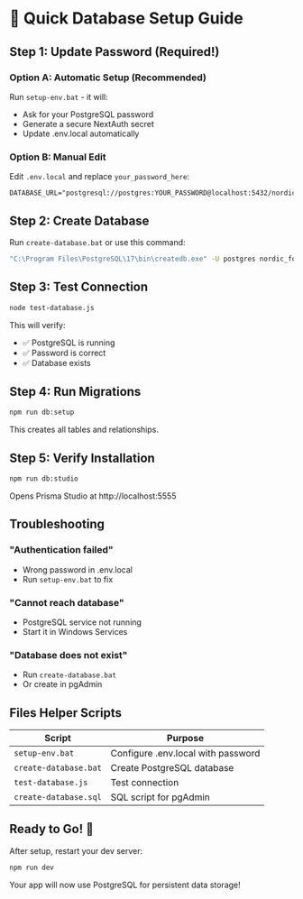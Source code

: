 # 🚀 Quick Database Setup Guide

## Step 1: Update Password (Required!)

### Option A: Automatic Setup (Recommended)
Run `setup-env.bat` - it will:
- Ask for your PostgreSQL password
- Generate a secure NextAuth secret
- Update .env.local automatically

### Option B: Manual Edit
Edit `.env.local` and replace `your_password_here`:
```
DATABASE_URL="postgresql://postgres:YOUR_PASSWORD@localhost:5432/nordic_football_betting"
```

## Step 2: Create Database

Run `create-database.bat` or use this command:
```bash
"C:\Program Files\PostgreSQL\17\bin\createdb.exe" -U postgres nordic_football_betting
```

## Step 3: Test Connection

```bash
node test-database.js
```

This will verify:
- ✅ PostgreSQL is running
- ✅ Password is correct
- ✅ Database exists

## Step 4: Run Migrations

```bash
npm run db:setup
```

This creates all tables and relationships.

## Step 5: Verify Installation

```bash
npm run db:studio
```

Opens Prisma Studio at http://localhost:5555

## Troubleshooting

### "Authentication failed"
- Wrong password in .env.local
- Run `setup-env.bat` to fix

### "Cannot reach database"
- PostgreSQL service not running
- Start it in Windows Services

### "Database does not exist"
- Run `create-database.bat`
- Or create in pgAdmin

## Files Helper Scripts

| Script | Purpose |
|--------|---------|
| `setup-env.bat` | Configure .env.local with password |
| `create-database.bat` | Create PostgreSQL database |
| `test-database.js` | Test connection |
| `create-database.sql` | SQL script for pgAdmin |

## Ready to Go! 🎉

After setup, restart your dev server:
```bash
npm run dev
```

Your app will now use PostgreSQL for persistent data storage!